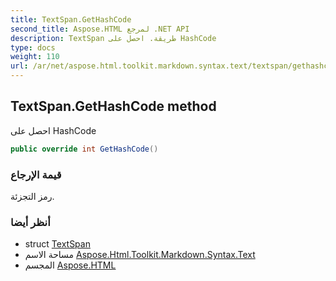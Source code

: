 ```yaml
---
title: TextSpan.GetHashCode
second_title: Aspose.HTML لمرجع .NET API
description: TextSpan طريقة. احصل على HashCode
type: docs
weight: 110
url: /ar/net/aspose.html.toolkit.markdown.syntax.text/textspan/gethashcode/
---
```

## TextSpan.GetHashCode method

احصل على HashCode

```csharp
public override int GetHashCode()
```

### قيمة الإرجاع

رمز التجزئة.

### أنظر أيضا

* struct [TextSpan](../)
* مساحة الاسم [Aspose.Html.Toolkit.Markdown.Syntax.Text](../../textspan/)
* المجسم [Aspose.HTML](../../../)


